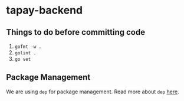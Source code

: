 # tapay-backend

## Things to do before committing code
1. `gofmt -w .`
2. `golint .`
3. `go vet`

## Package Management
We are using `dep` for package management. Read more about `dep`
[here](https://golang.github.io/dep/docs/daily-dep.html).